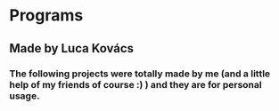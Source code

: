# Programs
## Made by **__Luca Kovács__**

### The following projects were totally made by me (and a little help of my friends of course :) ) and they are for personal usage.
